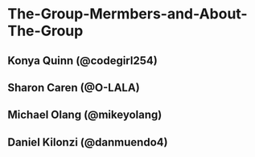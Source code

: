 # The-Group-Mermbers-and-About-The-Group
## Konya Quinn (@codegirl254)
## Sharon Caren (@O-LALA)
## Michael Olang (@mikeyolang)
## Daniel Kilonzi (@danmuendo4)
